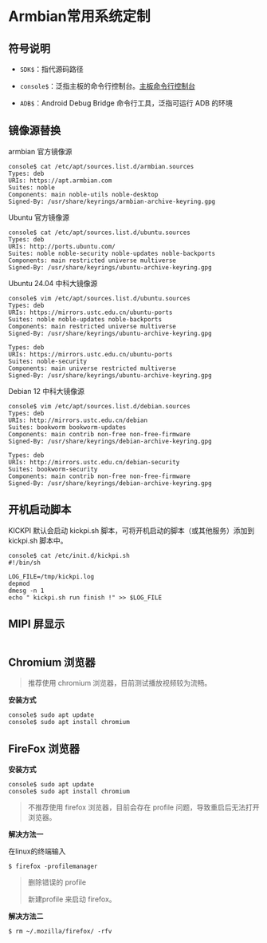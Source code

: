 # Armbian常用系统定制



## 符号说明

* `SDK$`：指代源码路径

* `console$`：泛指主板的命令行控制台。[主板命令行控制台](../02-入门必读/02-快速使用.md#console_readme)

* `ADB$`：Android Debug Bridge 命令行工具，泛指可运行 ADB 的环境



## 镜像源替换

armbian 官方镜像源

```
console$ cat /etc/apt/sources.list.d/armbian.sources 
Types: deb
URIs: https://apt.armbian.com
Suites: noble
Components: main noble-utils noble-desktop
Signed-By: /usr/share/keyrings/armbian-archive-keyring.gpg
```



Ubuntu 官方镜像源

```
console$ cat /etc/apt/sources.list.d/ubuntu.sources 
Types: deb
URIs: http://ports.ubuntu.com/
Suites: noble noble-security noble-updates noble-backports
Components: main restricted universe multiverse
Signed-By: /usr/share/keyrings/ubuntu-archive-keyring.gpg
```



Ubuntu 24.04 中科大镜像源

```
console$ vim /etc/apt/sources.list.d/ubuntu.sources
Types: deb
URIs: https://mirrors.ustc.edu.cn/ubuntu-ports
Suites: noble noble-updates noble-backports
Components: main restricted universe multiverse
Signed-By: /usr/share/keyrings/ubuntu-archive-keyring.gpg

Types: deb
URIs: https://mirrors.ustc.edu.cn/ubuntu-ports
Suites: noble-security
Components: main universe restricted multiverse
Signed-By: /usr/share/keyrings/ubuntu-archive-keyring.gpg
```



Debian 12 中科大镜像源

```
console$ vim /etc/apt/sources.list.d/debian.sources
Types: deb
URIs: http://mirrors.ustc.edu.cn/debian
Suites: bookworm bookworm-updates
Components: main contrib non-free non-free-firmware
Signed-By: /usr/share/keyrings/debian-archive-keyring.gpg

Types: deb
URIs: http://mirrors.ustc.edu.cn/debian-security
Suites: bookworm-security
Components: main contrib non-free non-free-firmware
Signed-By: /usr/share/keyrings/debian-archive-keyring.gpg
```



## 开机启动脚本

KICKPI 默认会启动 kickpi.sh 脚本，可将开机启动的脚本（或其他服务）添加到 kickpi.sh 脚本中。

```
console$ cat /etc/init.d/kickpi.sh 
#!/bin/sh

LOG_FILE=/tmp/kickpi.log
depmod
dmesg -n 1
echo " kickpi.sh run finish !" >> $LOG_FILE
```



## MIPI 屏显示

```
```





## Chromium 浏览器

> 推荐使用 chromium 浏览器，目前测试播放视频较为流畅。

**安装方式**

```
console$ sudo apt update
console$ sudo apt install chromium
```



## FireFox 浏览器

**安装方式**

```
console$ sudo apt update
console$ sudo apt install chromium
```

> 不推荐使用 firefox 浏览器，目前会存在 profile 问题，导致重启后无法打开浏览器。

**解决方法一**

在linux的终端输入

```
$ firefox -profilemanager
```

> 删除错误的 profile 
>
> 新建profile 来启动 firefox。

**解决方法二**

```
$ rm ~/.mozilla/firefox/ -rfv
```



